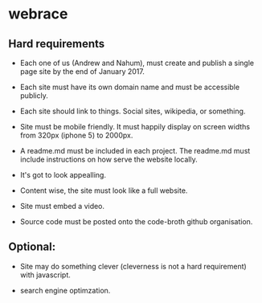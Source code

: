 # webrace

## Hard requirements

- Each one of us (Andrew and Nahum), must create and publish a single page site by the end of January 2017.

- Each site must have its own domain name and must be accessible publicly.

- Each site should link to things. Social sites, wikipedia, or something.

- Site must be mobile friendly. It must happily display on screen widths from 320px (iphone 5) to 2000px.

- A readme.md must be included in each project. The readme.md must include instructions on how serve the website locally.

- It's got to look appealling.

- Content wise, the site must look like a full website.

- Site must embed a video.

- Source code must be posted onto the code-broth github organisation.

## Optional:
- Site may do something clever (cleverness is not a hard requirement) with javascript.

- search engine optimzation.
